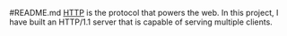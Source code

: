 #README.md
[HTTP](https://en.wikipedia.org/wiki/Hypertext_Transfer_Protocol) is the
protocol that powers the web. In this project, I have built an HTTP/1.1 server that is capable of serving multiple clients.

